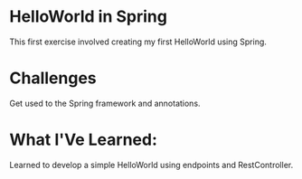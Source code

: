 # HelloWorld in Spring
This first exercise involved creating my first HelloWorld using Spring.

# Challenges
Get used to the Spring framework and annotations.

# What I'Ve Learned:
Learned to develop a simple HelloWorld using endpoints and RestController.
